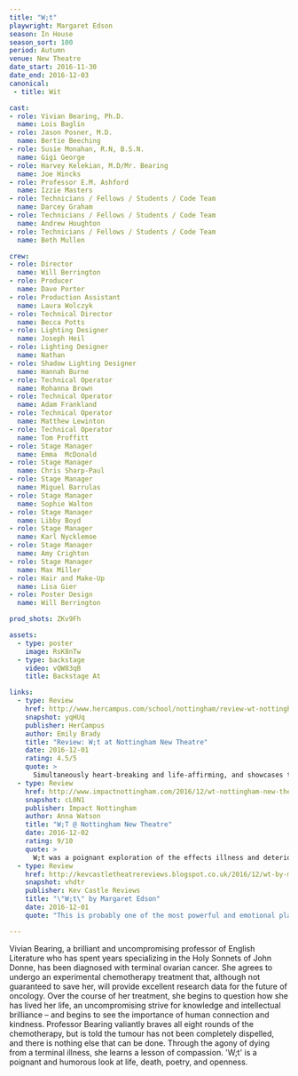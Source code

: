 ```yaml
---
title: "W;t"
playwright: Margaret Edson
season: In House
season_sort: 100
period: Autumn
venue: New Theatre
date_start: 2016-11-30
date_end: 2016-12-03
canonical:
 - title: Wit

cast:
- role: Vivian Bearing, Ph.D.
  name: Lois Baglin
- role: Jason Posner, M.D.
  name: Bertie Beeching
- role: Susie Monahan, R.N, B.S.N.
  name: Gigi George
- role: Harvey Kelekian, M.D/Mr. Bearing
  name: Joe Hincks
- role: Professor E.M. Ashford
  name: Izzie Masters
- role: Technicians / Fellows / Students / Code Team
  name: Darcey Graham
- role: Technicians / Fellows / Students / Code Team
  name: Andrew Houghton
- role: Technicians / Fellows / Students / Code Team
  name: Beth Mullen

crew:
- role: Director
  name: Will Berrington
- role: Producer
  name: Dave Porter
- role: Production Assistant
  name: Laura Wolczyk
- role: Technical Director
  name: Becca Potts
- role: Lighting Designer
  name: Joseph Heil
- role: Lighting Designer
  name: Nathan
- role: Shadow Lighting Designer
  name: Hannah Burne
- role: Technical Operator
  name: Rohanna Brown
- role: Technical Operator
  name: Adam Frankland
- role: Technical Operator
  name: Matthew Lewinton
- role: Technical Operator
  name: Tom Proffitt
- role: Stage Manager
  name: Emma  McDonald
- role: Stage Manager
  name: Chris Sharp-Paul
- role: Stage Manager
  name: Miguel Barrulas
- role: Stage Manager
  name: Sophie Walton
- role: Stage Manager
  name: Libby Boyd
- role: Stage Manager
  name: Karl Nycklemoe
- role: Stage Manager
  name: Amy Crighton
- role: Stage Manager
  name: Max Miller
- role: Hair and Make-Up
  name: Lisa Gier
- role: Poster Design
  name: Will Berrington

prod_shots: ZKv9Fh

assets:
  - type: poster
    image: RsK8nTw
  - type: backstage
    video: vQW83qB
    title: Backstage At

links:
  - type: Review
    href: http://www.hercampus.com/school/nottingham/review-wt-nottingham-new-theatre
    snapshot: yqHUq
    publisher: HerCampus
    author: Emily Brady
    title: "Review: W;t at Nottingham New Theatre"
    date: 2016-12-01
    rating: 4.5/5
    quote: >
      Simultaneously heart-breaking and life-affirming, and showcases the best that student theatre can be."
  - type: Review
    href: http://www.impactnottingham.com/2016/12/wt-nottingham-new-theatre/
    snapshot: cL0N1
    publisher: Impact Nottingham
    author: Anna Watson
    title: "W;T @ Nottingham New Theatre"
    date: 2016-12-02
    rating: 9/10
    quote: >
      W;t was a poignant exploration of the effects illness and deterioration has, even on those may who seem distant and untouchable.
  - type: Review
    href: http://kevcastletheatrereviews.blogspot.co.uk/2016/12/wt-by-margaret-edson-nottingham-new.html
    snapshot: vhdtr
    publisher: Kev Castle Reviews
    title: "\"W;t\" by Margaret Edson"
    date: 2016-12-01
    quote: "This is probably one of the most powerful and emotional plays that I have seen performed at the New Theatre"

---
```


Vivian Bearing, a brilliant and uncompromising professor of English Literature who has spent years specializing in the Holy Sonnets of John Donne, has been diagnosed with terminal ovarian cancer. She agrees to undergo an experimental chemotherapy treatment that, although not guaranteed to save her, will provide excellent research data for the future of oncology. Over the course of her treatment, she begins to question how she has lived her life, an uncompromising strive for knowledge and intellectual brilliance – and begins to see the importance of human connection and kindness. Professor Bearing valiantly braves all eight rounds of the chemotherapy, but is told the tumour has not been completely dispelled, and there is nothing else that can be done. Through the agony of dying from a terminal illness, she learns a lesson of compassion. 'W;t' is a poignant and humorous look at life, death, poetry, and openness.
